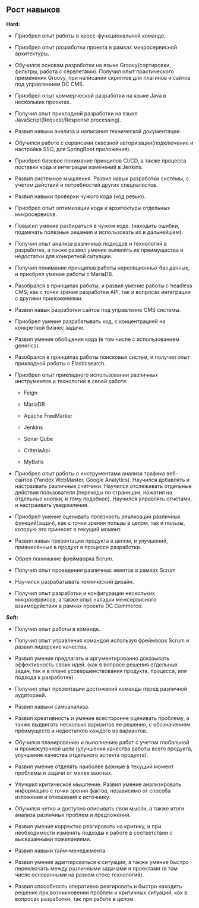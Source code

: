 ## Рост навыков

**Hard:**

-   Приобрел опыт работы в кросс-функциональной команде.

-   Приобрел опыт разработки проекта в рамках микросервисной
    архитектуры.

-   Обучился основам разработки на языке Groovy(сортировки, фильтры,
    работа с сервлетами). Получил опыт практического применения Groovy,
    при написании скриптов для плагинов и сайтов под управлением DC CMS.

-   Приобрел опыт коммерческой разработки на языке Java в нескольких
    проектах.

-   Получил опыт прикладной разработки на языке
    JavaScript(Request/Response processing).

-   Развил навыки анализа и написания технической документации.

-   Обучился работе с сервисами сквозной авторизации(подключение и
    настройка SSO, для SpringBoot приложения).

-   Приобрел базовое понимание принципов CI/CD, а также процесса
    поставки кода и интеграции изменений в Jenkins.

-   Развил системное мышления. Развил навык разработки системы, с учетом
    действий и потребностей других специалистов.

-   Развил навыки проверки чужого кода (код ревью).

-   Приобрел опыт оптимизации кода и архитектуры отдельных
    микросервисов.

-   Повысил умение разбираться в чужом коде. (находить ошибки, подмечать
    полезные решения и использовать их в дальнейшем).

-   Получил опыт анализа различных подходов и технологий в разработке, а
    также развил умение выявлять их преимущества и недостатки для
    конкретной ситуации.

-   Получил понимание принципов работы нереляционных баз данных, и
    приобрел умение работы с MariaDB.

-   Разобрался в принципах работы, и развил умение работы с headless
    CMS, как с точки зрения разработки API, так и вопросах интеграции с
    другими приложениями.

-   Развил навык разработки сайтов под управление CMS системы.

-   Приобрел умение разрабатывать код, с концентрацией на конкретной
    бизнес задаче.

-   Развил умение обобщения кода (в том числе с использованием
    generics).

-   Разобрался в принципах работы поисковых систем, и получил опыт
    прикладной работы с Elasticsearch.

-   Приобрел опыт прикладного использовании различных инструментов и
    технологий в своей работе:

    +   Feign

    +   MariaDB

    +   Apache FreeMarker

    +   Jenkins

    +   Sonar Qube

    +   CriteriaApi

    +   MyBatis

-   Приобрел опыт работы с инструментами анализа трафика веб-сайтов
    (Yandex WebMaster, Google Analytics). Научился добавлять и
    настраивать различные счетчики. Научился отслеживать отдельные
    действия пользователя (переходы по страницам, нажатия на отдельные
    кнопки, и тому подобное). Научился управлять отчетами, и настраивать
    уведомления.

-   Приобрел умение оценивать полезность реализации различных
    функций(задач), как с точки зрения пользы в целом, так и пользы,
    которую это принесет в текущий момент.

-   Развил навык презентации продукта в целом, и улучшений, привнесённых
    в продукт в процессе разработки.

-   Обрел понимание фреймворка Scrum.

-   Получил опыт проведения различных эвентов в рамках Scrum

-   Научился разрабатывать технический дизайн.

-   Получил опыт разработки и конфигурации нескольких микросервисов, а
    также опыт наладки межсервисного взаимодействия в рамках проекта DC
    Commerce.

**Soft:**

-   Получил опыт работы в команде.

-   Получил опыт управления командой используя фреймворк Scrum и развил
    лидерские качества.

-   Развил умение предлагать и аргументированно доказывать эффективность
    своих идей. (как в вопросе решения отдельных задач, так и в плане
    усовершенствования продукта, процесса, или подхода к разработке).

-   Получил опыт презентации достижений команды перед различной
    аудиторией.

-   Развил навыки самоанализа.

-   Развил креативность и умение всесторонне оценивать проблему, а также
    выдвигать несколько вариантов ее решения, с обозначением преимуществ
    и недостатков каждого из вариантов.

-   Обучился планированию и выполнению работ с учетом глобальной и
    промежуточной цели (улучшения качества работы всего продукта,
    улучшение качества отдельного аспекта продукта).

-   Развил умение отделять наиболее важные в текущий момент проблемы и
    задачи от менее важных.

-   Улучшил критическое мышление. Развил умение анализировать информацию
    с точки зрения фактов, независимо от способа изложения и отношения к
    источнику.

-   Обучился четко и доступно описывать свои мысли, а также итоги
    анализа различных проблем и предложений.

-   Развил умение корректно реагировать на критику, и при необходимости
    изменять подходы к работе в соответствии с высказанными пожеланиями.

-   Развил навыки тайм-менеджмента.

-   Развил умение адаптироваться к ситуации, а также умение быстро
    переключать между различными задачами и проектами (в том числе
    основанными на разном стеке технологий).

-   Развил способность оперативно реагировать и быстро находить решение
    при возникновении проблем и критичных ситуаций, как в вопросах
    разработки, так при работе в целом.
